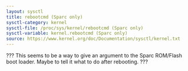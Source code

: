 ```yaml
---
layout: sysctl
title: rebootcmd (Sparc only)
sysctl-category: kernel
sysctl-file: /proc/sys/kernel/rebootcmd (Sparc only)
sysctl-variable: kernel.rebootcmd (Sparc only)
source: https://www.kernel.org/doc/Documentation/sysctl/kernel.txt
---
```


??? This seems to be a way to give an argument to the Sparc
ROM/Flash boot loader. Maybe to tell it what to do after
rebooting. ???

